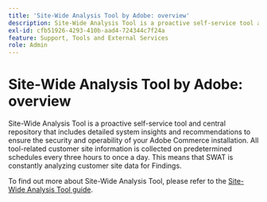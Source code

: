 ```yaml
---
title: 'Site-Wide Analysis Tool by Adobe: overview'
description: Site-Wide Analysis Tool is a proactive self-service tool and central repository that includes detailed system insights and recommendations to ensure the security and operability of your Adobe Commerce installation. All tool-related customer site information is collected on predetermined schedules every three hours to once a day. This means that SWAT is constantly analyzing customer site data for Findings.
exl-id: cfb51926-4293-410b-aad4-724344c7f24a
feature: Support, Tools and External Services
role: Admin
---
```

# Site-Wide Analysis Tool by Adobe: overview

Site-Wide Analysis Tool is a proactive self-service tool and central repository that includes detailed system insights and recommendations to ensure the security and operability of your Adobe Commerce installation. All tool-related customer site information is collected on predetermined schedules every three hours to once a day. This means that SWAT is constantly analyzing customer site data for Findings.

To find out more about Site-Wide Analysis Tool, please refer to the [Site-Wide Analysis Tool guide](https://experienceleague.adobe.com/docs/commerce-operations/tools/site-wide-analysis-tool/intro.html).
